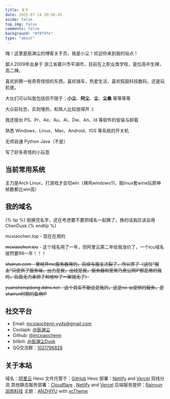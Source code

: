 ```yaml
---
title: 关于
date: 2025-07-14 20:58:45
aside: false
top_img: false
comments: false
background: "#f8f9fe"
type: "about"
---
```


嗨！这里是辰渊尘的博客关于页，我是小尘！欢迎你来到我的站点！

鄙人2009年出身于 浙江省嘉兴市平湖市，目前在上职业类学校，是位高中生辣，高二辣。

喜欢折腾一些奇奇怪怪的东西，喜欢骑车，热爱生活，喜欢捣鼓科技数码，还是玩机佬。

大伙们可以叫我包括但不限于：**小尘**、**阿尘**、**尘**、**尘桑** 等等等等

大众前社恐，实则慢热，和熟人比较放得开 :(

我还擅长 PS、Pr、Ae、Au、Ai、Dw、An、Id 等软件的安装与卸载

熟悉 Windows、Linux、Mac、Android、IOS 等系统的开关机

无师自通 Python Java（不是）

写了好多奇怪的小玩意

## 当前常用系统

主力是Arch Linux，打游戏才会切win（辣鸡windows11，我linux套wine玩原神帧数都比win高）

## 我的域名

{% tip %}
刚换完名字，还在考虑要不要把域名一起换了，换的话我应该会用ChenDusk
{% endtip %}

mcxiaochen.top - 现在在用的

~~mcxiaochen.icu~~ - 这个域名用了一年，但阿里云第二年给我涨价了，一个icu域名居然要99一年！！！

~~shairun.com - 曾经开mc服务器用的，后续与服主决裂了，所以寄了（这位“服主”只提供了服务端，出力是我，出钱是我，服务器和宽带乃至公网IP都是用的我的，后面无力承担了和他吵了一架就无了）~~

~~yuanshenqidong.ddns.net - 这个其实不能说是我的，这是no-ip提供的服务，是shairun时期的备用IP~~

## 社交平台

- Email: <a href="mailto:mcxiaochenn.yyds@gmail.com">mcxiaochenn.yyds@gmail.com</a>
- Coolapk: [@辰渊尘](https://www.coolapk.com/u/21508887)
- Github: [@mcxiaochenn](https://github.com/mcxiaochenn)
- bilibili: [@辰渊尘Dusk](https://space.bilibili.com/123757127)
- QQ交流群：[1021796828](https://qm.qq.com/cgi-bin/qm/qr?k=3QBW-67mUFuCz84Heh8p31EDHtam68zo&jump_from=webapi&authKey=nZLoO4R2JmZ0qjaWDlLZ5FilZiVLAPFCvFveGmuZd8m1E0XmHPeJcsi+Ut3bHBCE)

## 关于本站

域名：[阿里云](https://aliyun.com/)
Hexo 文件托管于：[GitHub](https://github.com/)
Hexo 部署：[Netlify](https://www.netlify.com/) and [Vercel](https://vercel.com/) 双线分流
其他静态服务部署：[Cloudflare](https://cloudflare.com/) , [Netlify](https://www.netlify.com/) and [Vercel](https://vercel.com/)
后端服务提供：[Rainyun 润雨科技](https://www.rainyun.com/blxc123_)
主题：[ANZHIYU](https://docs.anheyu.com/) with [xcTheme](https://blog.mcxiaochen.top/)

